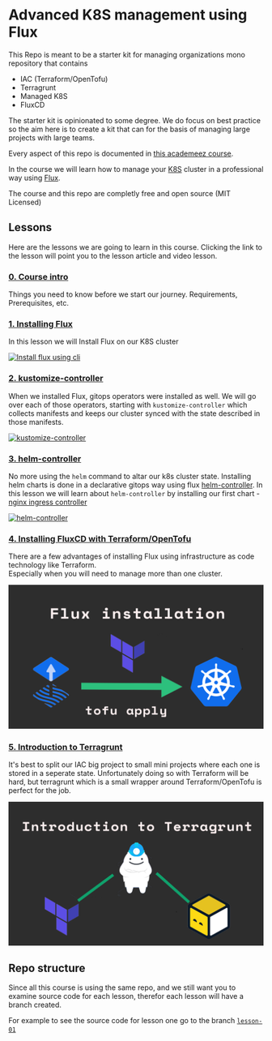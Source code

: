 # Advanced K8S management using Flux

This Repo is meant to be a starter kit for managing organizations mono repository that contains
- IAC (Terraform/OpenTofu)
- Terragrunt
- Managed K8S
- FluxCD

The starter kit is opinionated to some degree.
We do focus on best practice so the aim here is to create a kit that can for the basis of managing large projects with large teams.

Every aspect of this repo is documented in [this academeez course](https://www.academeez.com/courses/kubernetes/flux).

In the course we will learn how to manage your [K8S](https://kubernetes.io/) cluster in a professional way using [Flux](https://fluxcd.io/).

The course and this repo are completly free and open source (MIT Licensed)

## Lessons

Here are the lessons we are going to learn in this course. Clicking the link to the lesson will point you to the lesson article and video lesson.

### [0. Course intro](https://www.academeez.com/courses/kubernetes/flux)

Things you need to know before we start our journey. Requirements, Prerequisites, etc.

### [1. Installing Flux](https://www.academeez.com/courses/kubernetes/flux/installation)

In this lesson we will Install Flux on our K8S cluster

[![Install flux using cli](https://img.youtube.com/vi/vp-oFksFoZs/0.jpg)](https://www.youtube.com/watch?v=vp-oFksFoZs)

### [2. kustomize-controller](https://www.academeez.com/courses/kubernetes/flux/kustomize-controller)

When we installed Flux, gitops operators were installed as well. We will go over each of those operators, starting with `kustomize-controller` which collects manifests and keeps our cluster synced with the state described in those manifests.

[![kustomize-controller](https://img.youtube.com/vi/DqXDrAR4cJ4/0.jpg)](https://www.youtube.com/watch?v=DqXDrAR4cJ4)

### [3. helm-controller](https://www.academeez.com/courses/kubernetes/flux/helm-controller)

No more using the `helm` command to altar our k8s cluster state. Installing helm charts is done in a declarative gitops way using flux [helm-controller](https://www.academeez.com/en/course/kubernetes/flux/helm-controller). In this lesson we will learn about `helm-controller` by installing our first chart - [nginx ingress controller](https://docs.nginx.com/nginx-ingress-controller)

[![helm-controller](https://img.youtube.com/vi/aD5_OA3IEaA/0.jpg)](https://www.youtube.com/watch?v=aD5_OA3IEaA)

### [4. Installing FluxCD with Terraform/OpenTofu](https://www.academeez.com/courses/kubernetes/flux/installing-flux-terraform-opentofu)

There are a few advantages of installing Flux using infrastructure as code technology like Terraform.  
Especially when you will need to manage more than one cluster.

[![Installing FluxCD with Terraform/OpenTofu](https://github.com/ywarezk/academeez/blob/main/src/content/docs/courses/kubernetes/flux/installing-flux-terraform-opentofu/thumbnail.png?raw=true)](https://www.youtube.com/watch?v=68YcfitcKGI)

### [5. Introduction to Terragrunt](https://www.academeez.com/courses/kubernetes/flux/introduction-to-terragrunt)

It's best to split our IAC big project to small mini projects where each one is stored in a seperate state.
Unfortunately doing so with Terraform will be hard, but terragrunt which is a small wrapper around Terraform/OpenTofu is perfect for the job.

[![Introduction to Terragrunt](https://github.com/ywarezk/academeez/blob/main/src/content/docs/courses/kubernetes/flux/introduction-to-terragrunt/thumbnail.png?raw=true)](https://www.youtube.com/watch?v=CBgJ5iTXLFY)

## Repo structure

Since all this course is using the same repo, and we still want you to examine source code for each lesson, therefor each lesson will have a branch created.

For example to see the source code for lesson one go to the branch [`lesson-01`](https://github.com/ywarezk/academeez-k8s-flux/tree/lesson-01)
